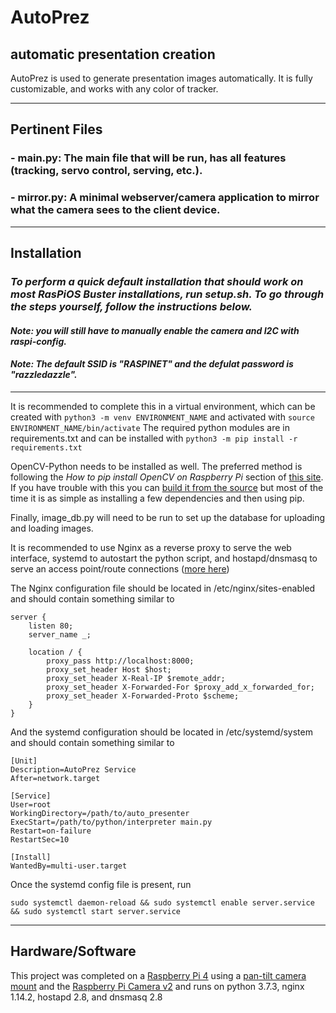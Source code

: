 # **AutoPrez**

## automatic presentation creation

AutoPrez is used to generate presentation images automatically. It is fully customizable, and works with any color of tracker.

---

## Pertinent Files

### - main.py: The main file that will be run, has all features (tracking, servo control, serving, etc.).

### - mirror.py: A minimal webserver/camera application to mirror what the camera sees to the client device.

---

## Installation

### ***To perform a quick default installation that should work on most RasPiOS Buster installations, run setup.sh. To go through the steps yourself, follow the instructions below.***

#### *Note: you will still have to manually enable the camera and I2C with raspi-config.* 

#### *Note: The default SSID is "RASPINET" and the defulat password is "razzledazzle".*

---

It is recommended to complete this in a virtual environment, which can be created with
`python3 -m venv ENVIRONMENT_NAME`
and activated with 
`source ENVIRONMENT_NAME/bin/activate`
The required python modules are in requirements.txt and can be installed with
`python3 -m pip install -r requirements.txt`

OpenCV-Python needs to be installed as well. The preferred method is following the *How to pip install OpenCV on Raspberry Pi* section of [this site](https://www.pyimagesearch.com/2018/09/19/pip-install-opencv/). If you have trouble with this you can [build it from the source](https://docs.opencv.org/master/d2/de6/tutorial_py_setup_in_ubuntu.html) but most of the time it is as simple as installing a few dependencies and then using pip.

Finally, image_db.py will need to be run to set up the database for uploading and loading images.

It is recommended to use Nginx as a reverse proxy to serve the web interface, systemd to autostart the python script, and hostapd/dnsmasq to serve an access point/route connections ([more here](https://www.raspberrypi.org/documentation/configuration/wireless/access-point-routed.md))

The Nginx configuration file should be located in /etc/nginx/sites-enabled and should contain something similar to 

```nginx
server {
    listen 80;
    server_name _;

    location / {
        proxy_pass http://localhost:8000;
        proxy_set_header Host $host;
        proxy_set_header X-Real-IP $remote_addr;
        proxy_set_header X-Forwarded-For $proxy_add_x_forwarded_for;
        proxy_set_header X-Forwarded-Proto $scheme;
    }
}
```

And the systemd configuration should be located in /etc/systemd/system and should contain something similar to

```
[Unit]
Description=AutoPrez Service
After=network.target

[Service]
User=root
WorkingDirectory=/path/to/auto_presenter
ExecStart=/path/to/python/interpreter main.py
Restart=on-failure
RestartSec=10

[Install]
WantedBy=multi-user.target
```

Once the systemd config file is present, run 

`sudo systemctl daemon-reload && sudo systemctl enable server.service && sudo systemctl start server.service`

---

## Hardware/Software

This project was completed on a [Raspberry Pi 4](https://www.amazon.com/gp/product/B07TXKY4Z9/ref=ppx_yo_dt_b_asin_title_o01_s00?ie=UTF8&psc=1) using a [pan-tilt camera mount](https://www.amazon.com/Arducam-Upgraded-Camera-Platform-Raspberry/dp/B08PK9N9T4/ref=sr_1_3?dchild=1&keywords=arducam+pan+tilt&qid=1622581574&sr=8-3) and the [Raspberry Pi Camera v2](https://www.amazon.com/Raspberry-Pi-Camera-Module-Megapixel/dp/B01ER2SKFS/ref=sr_1_3?dchild=1&keywords=raspberry+pi+camera+v2&qid=1622581623&sr=8-3) and runs on python 3.7.3, nginx 1.14.2, hostapd 2.8, and dnsmasq 2.8